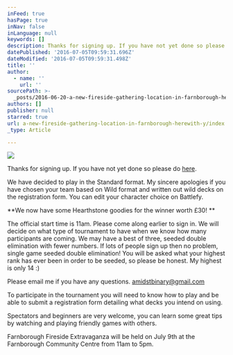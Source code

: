 ```yaml
---
inFeed: true
hasPage: true
inNav: false
inLanguage: null
keywords: []
description: Thanks for signing up. If you have not yet done so please do here.
datePublished: '2016-07-05T09:59:31.696Z'
dateModified: '2016-07-05T09:59:31.498Z'
title: ''
author:
  - name: ''
    url: ''
sourcePath: >-
  _posts/2016-06-20-a-new-fireside-gathering-location-in-farnborough-herewith-y.md
authors: []
publisher: null
starred: true
url: a-new-fireside-gathering-location-in-farnborough-herewith-y/index.html
_type: Article

---
```

![](https://the-grid-user-content.s3-us-west-2.amazonaws.com/e64a027c-5db8-4788-a2d4-c2b2a71ea95f.jpg)

Thanks for signing up. If you have not yet done so please do [here][0].

We have decided to play in the Standard format. My sincere apologies if you have chosen your team based on Wild format and written out wild decks on the registration form. You can edit your character choice on Battlefy.

**We now have some Hearthstone goodies for the winner worth £30! **

The official start time is 11am. Please come along earlier to sign in. We will decide on what type of tournament to have when we know how many participants are coming. We may have a best of three, seeded double elimination with fewer numbers. If lots of people sign up then no problem, single game seeded double elimination! You will be asked what your highest rank has ever been in order to be seeded, so please be honest. My highest is only 14 :)

Please email me if you have any questions. amidstbinary@gmail.com

To participate in the tournament you will need to know how to play and be able to submit a registration form detailing what decks you intend on using. 

Spectators and beginners are very welcome, you can learn some great tips by watching and playing friendly games with others. 

Farnborough Fireside Extravaganza will be held on July 9th at the Farnborough Community Centre from 11am to 5pm.

[0]: https://battlefy.com/amidstbinary/farnborough-fireside-extravaganza/57612c8827aeb21d0ca13915/info